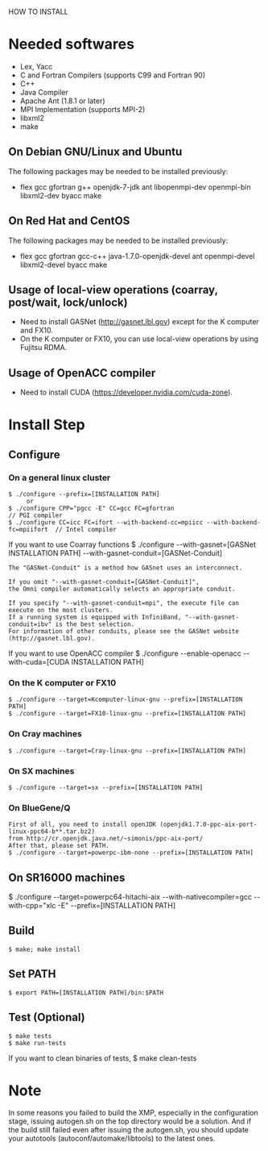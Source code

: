 HOW TO INSTALL

# Needed softwares
 * Lex, Yacc
 * C and Fortran Compilers (supports C99 and Fortran 90)
 * C++
 * Java Compiler
 * Apache Ant (1.8.1 or later)
 * MPI Implementation (supports MPI-2)
 * libxml2
 * make

## On Debian GNU/Linux and Ubuntu
 The following packages may be needed to be installed previously:

 * flex gcc gfortran g++ openjdk-7-jdk ant libopenmpi-dev openmpi-bin libxml2-dev byacc make

## On Red Hat and CentOS
 The following packages may be needed to be installed previously:

 * flex gcc gfortran gcc-c++ java-1.7.0-openjdk-devel ant openmpi-devel libxml2-devel byacc make

## Usage of local-view operations (coarray, post/wait, lock/unlock)
 * Need to install GASNet (http://gasnet.lbl.gov) except for the K computer and FX10.
 * On the K computer or FX10, you can use local-view operations by using Fujitsu RDMA.

## Usage of OpenACC compiler
 * Need to install CUDA (https://developer.nvidia.com/cuda-zone).

# Install Step
## Configure
### On a general linux cluster
    $ ./configure --prefix=[INSTALLATION PATH]
         or
    $ ./configure CPP="pgcc -E" CC=gcc FC=gfortran                                      // PGI compiler
    $ ./configure CC=icc FC=ifort --with-backend-cc=mpiicc --with-backend-fc=mpiifort  // Intel compiler

 If you want to use Coarray functions
    $ ./configure --with-gasnet=[GASNet INSTALLATION PATH] --with-gasnet-conduit=[GASNet-Conduit]

    The "GASNet-Conduit" is a method how GASnet uses an interconnect.

    If you omit "--with-gasnet-conduit=[GASNet-Conduit]",
    the Omni compiler automatically selects an appropriate conduit.

    If you specify "--with-gasnet-conduit=mpi", the execute file can execute on the most clusters.
    If a running system is equipped with InfiniBand, "--with-gasnet-conduit=ibv" is the best selection.
    For information of other conduits, please see the GASNet website (http://gasnet.lbl.gov).

 If you want to use OpenACC compiler
    $ ./configure --enable-openacc --with-cuda=[CUDA INSTALLATION PATH]

### On the K computer or FX10
    $ ./configure --target=Kcomputer-linux-gnu --prefix=[INSTALLATION PATH]
    $ ./configure --target=FX10-linux-gnu --prefix=[INSTALLATION PATH]

### On Cray machines
    $ ./configure --target=Cray-linux-gnu --prefix=[INSTALLATION PATH]

### On SX machines
    $ ./configure --target=sx --prefix=[INSTALLATION PATH]

### On BlueGene/Q
    First of all, you need to install openJDK (openjdk1.7.0-ppc-aix-port-linux-ppc64-b**.tar.bz2)
    from http://cr.openjdk.java.net/~simonis/ppc-aix-port/
    After that, please set PATH.
    $ ./configure --target=powerpc-ibm-none --prefix=[INSTALLATION PATH]
## On SR16000 machines
   $ ./configure --target=powerpc64-hitachi-aix  --with-nativecompiler=gcc --with-cpp="xlc -E" --prefix=[INSTALLATION PATH]

## Build
    $ make; make install

## Set PATH
    $ export PATH=[INSTALLATION PATH]/bin:$PATH

## Test (Optional)
    $ make tests
    $ make run-tests

 If you want to clean binaries of tests,
    $ make clean-tests

# Note
 In some reasons you failed to build the XMP, especially in the configuration stage,
 issuing autogen.sh on the top directory would be a solution.
 And if the build still failed even after issuing the autogen.sh,
 you should update your autotools (autoconf/automake/libtools) to the latest ones.

